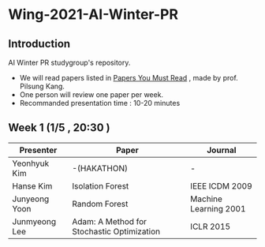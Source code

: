 # Wing-2021-AI-Winter-PR

## Introduction

AI Winter PR studygroup's repository. 

- We will read papers listed in [Papers You Must Read](https://www.notion.so/c3b3474d18ef4304b23ea360367a5137?v=5d763ad5773f44eb950f49de7d7671bd) , made by prof. Pilsung Kang.
- One person will review one paper per week.
- Recommanded presentation time : 10-20 minutes



## Week 1 (1/5 , 20:30 )

| Presenter | Paper | Journal|
| --------- | ---- | -------|
| Yeonhyuk Kim |  -(HAKATHON)    | -|
| Hanse Kim |  Isolation Forest    | IEEE ICDM 2009|
| Junyeong Yoon |   Random Forest   | Machine Learning 2001 | 
| Junmyeong Lee | Adam: A Method for Stochastic Optimization | ICLR 2015 |



